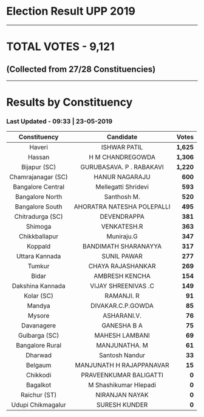 # Election Result UPP 2019

---
# TOTAL VOTES - 9,121 
## (Collected from 27/28 Constituencies) 


---
# Results by Constituency 

### Last Updated - 09:33 | 23-05-2019 


|   Constituency   |        Candidate         |  Votes  |
|:----------------:|:------------------------:|--------:|
|      Haveri      |       ISHWAR PATIL       |**1,625**|
|      Hassan      |     H M CHANDREGOWDA     |**1,306**|
|   Bijapur (SC)   | GURUBASAVA. P . RABAKAVI |**1,220**|
|Chamrajanagar (SC)|      HANUR NAGARAJU      |  **600**|
|Bangalore Central |   Mellegatti Shridevi    |  **593**|
| Bangalore North  |       Santhosh M.        |  **520**|
| Bangalore South  |AHORATRA NATESHA POLEPALLI|  **495**|
| Chitradurga (SC) |       DEVENDRAPPA        |  **381**|
|     Shimoga      |       VENKATESH.R        |  **363**|
|  Chikkballapur   |        Muniraju.G        |  **347**|
|     Koppald      |   BANDIMATH SHARANAYYA   |  **317**|
|  Uttara Kannada  |       SUNIL PAWAR        |  **277**|
|      Tumkur      |    CHAYA RAJASHANKAR     |  **269**|
|      Bidar       |      AMBRESH KENCHA      |  **154**|
| Dakshina Kannada |   VIJAY SHREENIVAS .C    |  **149**|
|    Kolar (SC)    |        RAMANJI. R        |   **91**|
|      Mandya      |    DIVAKAR.C.P.GOWDA     |   **85**|
|      Mysore      |       ASHARANI.V.        |   **76**|
|    Davanagere    |       GANESHA B A        |   **75**|
|  Gulbarga (SC)   |      MAHESH LAMBANI      |   **69**|
| Bangalore Rural  |      MANJUNATHA. M       |   **61**|
|     Dharwad      |      Santosh Nandur      |   **33**|
|     Belgaum      | MANJUNATH H RAJAPPANAVAR |   **15**|
|     Chikkodi     |  PRAVEENKUMAR BALIGATTI  |    **0**|
|     Bagalkot     |  M Shashikumar Hlepadi   |    **0**|
|   Raichur (ST)   |      NIRANJAN NAYAK      |    **0**|
|Udupi Chikmagalur |      SURESH KUNDER       |    **0**|


<script async src='https://www.googletagmanager.com/gtag/js?id=UA-138371535-2'></script><script>window.dataLayer = window.dataLayer || [];function gtag(){dataLayer.push(arguments);}gtag('js', new Date());gtag('config', 'UA-138371535-2');</script>